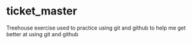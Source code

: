 # ticket_master
Treehouse exercise used to practice using git and github 
to help me get better at using git and github
